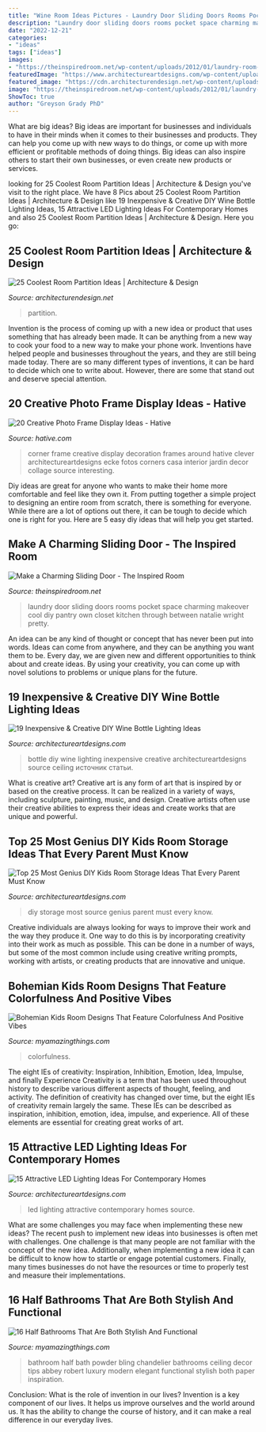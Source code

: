 ```yaml
---
title: "Wine Room Ideas Pictures - Laundry Door Sliding Doors Rooms Pocket Space Charming Makeover Cool Diy Pantry Own Closet Kitchen Through Between Natalie Wright Pretty"
description: "Laundry door sliding doors rooms pocket space charming makeover cool diy pantry own closet kitchen through between natalie wright pretty"
date: "2022-12-21"
categories:
- "ideas"
tags: ["ideas"]
images:
- "https://theinspiredroom.net/wp-content/uploads/2012/01/laundry-room-makeover-sliding-door.jpg"
featuredImage: "https://www.architectureartdesigns.com/wp-content/uploads/2015/05/521-630x420.jpg"
featured_image: "https://cdn.architecturendesign.net/wp-content/uploads/2014/08/951.jpg"
image: "https://theinspiredroom.net/wp-content/uploads/2012/01/laundry-room-makeover-sliding-door.jpg"
ShowToc: true
author: "Greyson Grady PhD"
---
```



What are big ideas?
Big ideas are important for businesses and individuals to have in their minds when it comes to their businesses and products. They can help you come up with new ways to do things, or come up with more efficient or profitable methods of doing things. Big ideas can also inspire others to start their own businesses, or even create new products or services.

	

		
looking for 25 Coolest Room Partition Ideas | Architecture &amp; Design you've visit to the right place. We have 8 Pics about 25 Coolest Room Partition Ideas | Architecture &amp; Design like 19 Inexpensive &amp; Creative DIY Wine Bottle Lighting Ideas, 15 Attractive LED Lighting Ideas For Contemporary Homes and also 25 Coolest Room Partition Ideas | Architecture &amp; Design. Here you go:
		
    
## 25 Coolest Room Partition Ideas | Architecture &amp; Design

<img loading=lazy src="https://cdn.architecturendesign.net/wp-content/uploads/2014/08/951.jpg" onerror="this.onerror=null;this.src='https://tse3.mm.bing.net/th?id=OIP.l6uPWvwx0ulWGilhQm37mgHaLK&amp;pid=15.1';" alt="25 Coolest Room Partition Ideas | Architecture &amp; Design">

_Source: architecturendesign.net_

>partition. 

	

Invention is the process of coming up with a new idea or product that uses something that has already been made. It can be anything from a new way to cook your food to a new way to make your phone work. Inventions have helped people and businesses throughout the years, and they are still being made today. There are so many different types of inventions, it can be hard to decide which one to write about. However, there are some that stand out and deserve special attention.

    
## 20 Creative Photo Frame Display Ideas - Hative

<img loading=lazy src="https://hative.com/wp-content/uploads/2014/08/photo-frame-ideas/5-photo-frame-around-corner.jpg" onerror="this.onerror=null;this.src='https://tse1.mm.bing.net/th?id=OIP.r4PggnZlnCafjFdPvt4uuQHaLc&amp;pid=15.1';" alt="20 Creative Photo Frame Display Ideas - Hative">

_Source: hative.com_

>corner frame creative display decoration frames around hative clever architectureartdesigns ecke fotos corners casa interior jardin decor collage source interesting. 

	

Diy ideas are great for anyone who wants to make their home more comfortable and feel like they own it. From putting together a simple project to designing an entire room from scratch, there is something for everyone. While there are a lot of options out there, it can be tough to decide which one is right for you. Here are 5 easy diy ideas that will help you get started.

    
## Make A Charming Sliding Door - The Inspired Room

<img loading=lazy src="https://theinspiredroom.net/wp-content/uploads/2012/01/laundry-room-makeover-sliding-door.jpg" onerror="this.onerror=null;this.src='https://tse4.mm.bing.net/th?id=OIP.8CMguHrLd9p2Shw_MQ7RCQHaLH&amp;pid=15.1';" alt="Make a Charming Sliding Door - The Inspired Room">

_Source: theinspiredroom.net_

>laundry door sliding doors rooms pocket space charming makeover cool diy pantry own closet kitchen through between natalie wright pretty. 

	

An idea can be any kind of thought or concept that has never been put into words. Ideas can come from anywhere, and they can be anything you want them to be. Every day, we are given new and different opportunities to think about and create ideas. By using your creativity, you can come up with novel solutions to problems or unique plans for the future.

    
## 19 Inexpensive &amp; Creative DIY Wine Bottle Lighting Ideas

<img loading=lazy src="https://www.architectureartdesigns.com/wp-content/uploads/2015/01/102-630x839.jpg" onerror="this.onerror=null;this.src='https://tse4.mm.bing.net/th?id=OIP.jyhJLC2aJwIvnBLKmC5CcwHaJ3&amp;pid=15.1';" alt="19 Inexpensive &amp; Creative DIY Wine Bottle Lighting Ideas">

_Source: architectureartdesigns.com_

>bottle diy wine lighting inexpensive creative architectureartdesigns source ceiling источник статьи. 

	

What is creative art?
Creative art is any form of art that is inspired by or based on the creative process. It can be realized in a variety of ways, including sculpture, painting, music, and design. Creative artists often use their creative abilities to express their ideas and create works that are unique and powerful.

    
## Top 25 Most Genius DIY Kids Room Storage Ideas That Every Parent Must Know

<img loading=lazy src="https://www.architectureartdesigns.com/wp-content/uploads/2015/01/421.jpg" onerror="this.onerror=null;this.src='https://tse1.mm.bing.net/th?id=OIP.tI-vfasP4o7e0wUcN2FZMAHaJ4&amp;pid=15.1';" alt="Top 25 Most Genius DIY Kids Room Storage Ideas That Every Parent Must Know">

_Source: architectureartdesigns.com_

>diy storage most source genius parent must every know. 

	

Creative individuals are always looking for ways to improve their work and the way they produce it. One way to do this is by incorporating creativity into their work as much as possible. This can be done in a number of ways, but some of the most common include using creative writing prompts, working with artists, or creating products that are innovative and unique.

    
## Bohemian Kids Room Designs That Feature Colorfulness And Positive Vibes

<img loading=lazy src="https://myamazingthings.com/wp-content/uploads/2017/11/bohemian-kids-room-11-.jpg" onerror="this.onerror=null;this.src='https://tse1.mm.bing.net/th?id=OIP.Xw5Tit_hm-tsG90D81qTUgHaK2&amp;pid=15.1';" alt="Bohemian Kids Room Designs That Feature Colorfulness And Positive Vibes">

_Source: myamazingthings.com_

>colorfulness. 

	

The eight IEs of creativity: Inspiration, Inhibition, Emotion, Idea, Impulse, and finally Experience
Creativity is a term that has been used throughout history to describe various different aspects of thought, feeling, and activity. The definition of creativity has changed over time, but the eight IEs of creativity remain largely the same. These IEs can be described as inspiration, inhibition, emotion, idea, impulse, and experience. All of these elements are essential for creating great works of art.

    
## 15 Attractive LED Lighting Ideas For Contemporary Homes

<img loading=lazy src="https://www.architectureartdesigns.com/wp-content/uploads/2015/05/521-630x420.jpg" onerror="this.onerror=null;this.src='https://tse4.mm.bing.net/th?id=OIP.DoYT0-hXamE9e5ON2oHfRQHaE8&amp;pid=15.1';" alt="15 Attractive LED Lighting Ideas For Contemporary Homes">

_Source: architectureartdesigns.com_

>led lighting attractive contemporary homes source. 

	

What are some challenges you may face when implementing these new ideas?
The recent push to implement new ideas into businesses is often met with challenges. One challenge is that many people are not familiar with the concept of the new idea. Additionally, when implementing a new idea it can be difficult to know how to startle or engage potential customers. Finally, many times businesses do not have the resources or time to properly test and measure their implementations.

    
## 16 Half Bathrooms That Are Both Stylish And Functional

<img loading=lazy src="https://myamazingthings.com/wp-content/uploads/2016/12/bath.jpg" onerror="this.onerror=null;this.src='https://tse2.mm.bing.net/th?id=OIP.fr4jAp5A2PbHzv8yuF3ygQHaLD&amp;pid=15.1';" alt="16 Half Bathrooms That Are Both Stylish And Functional">

_Source: myamazingthings.com_

>bathroom half bath powder bling chandelier bathrooms ceiling decor tips abbey robert luxury modern elegant functional stylish both paper inspiration. 

	

Conclusion: What is the role of invention in our lives?
Invention is a key component of our lives. It helps us improve ourselves and the world around us. It has the ability to change the course of history, and it can make a real difference in our everyday lives.

